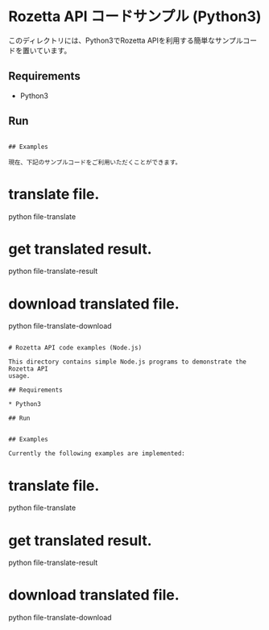 # Rozetta API コードサンプル (Python3)

このディレクトリには、Python3でRozetta APIを利用する簡単なサンプルコードを置いています。


## Requirements

* Python3

## Run

```

## Examples

現在、下記のサンプルコードをご利用いただくことができます。

```
# translate file.
python file-translate

# get translated result.
python file-translate-result

# download translated file.
python file-translate-download

```

# Rozetta API code examples (Node.js)

This directory contains simple Node.js programs to demonstrate the Rozetta API
usage.

## Requirements

* Python3

## Run


## Examples

Currently the following examples are implemented:

```
# translate file.
python file-translate

# get translated result.
python file-translate-result

# download translated file.
python file-translate-download
```

